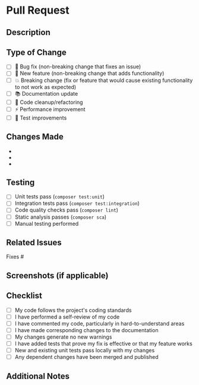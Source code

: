 # Pull Request

## Description
<!-- Provide a brief description of the changes in this PR -->

## Type of Change
<!-- Mark the relevant option with an "x" -->
- [ ] 🐛 Bug fix (non-breaking change that fixes an issue)
- [ ] 🚀 New feature (non-breaking change that adds functionality)
- [ ] 💥 Breaking change (fix or feature that would cause existing functionality to not work as expected)
- [ ] 📚 Documentation update
- [ ] 🧹 Code cleanup/refactoring
- [ ] ⚡ Performance improvement
- [ ] 🧪 Test improvements

## Changes Made
<!-- List the specific changes made in this PR -->
- 
- 
- 

## Testing
<!-- Describe how you tested your changes -->
- [ ] Unit tests pass (`composer test:unit`)
- [ ] Integration tests pass (`composer test:integration`)
- [ ] Code quality checks pass (`composer lint`)
- [ ] Static analysis passes (`composer sca`)
- [ ] Manual testing performed

## Related Issues
<!-- Link any related issues using "Fixes #123" or "Relates to #123" -->
Fixes #

## Screenshots (if applicable)
<!-- Add screenshots or recordings if the changes affect the UI or output -->

## Checklist
- [ ] My code follows the project's coding standards
- [ ] I have performed a self-review of my code
- [ ] I have commented my code, particularly in hard-to-understand areas
- [ ] I have made corresponding changes to the documentation
- [ ] My changes generate no new warnings
- [ ] I have added tests that prove my fix is effective or that my feature works
- [ ] New and existing unit tests pass locally with my changes
- [ ] Any dependent changes have been merged and published

## Additional Notes
<!-- Add any additional notes, concerns, or context for reviewers -->